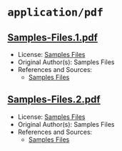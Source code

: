 # `application/pdf`

## [Samples-Files.1.pdf](../files/Samples-Files.1.pdf)

- License: [Samples Files](./LICENSE.txt)
- Original Author(s): Samples Files
- References and Sources:
  - [Samples Files](https://samples-files.com/samples/Documents/pdf/sample-2-one-page.pdf)

## [Samples-Files.2.pdf](../files/Samples-Files.2.pdf)

- License: [Samples Files](./LICENSE.txt)
- Original Author(s): Samples Files
- References and Sources:
  - [Samples Files](https://samples-files.com/samples/Documents/pdf/sample-3-text-images.pdf)
